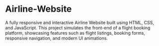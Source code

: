 # Airline-Website
A fully responsive and interactive Airline Website built using HTML, CSS, and JavaScript. This project simulates the front-end of a flight booking platform, showcasing features such as flight listings, booking forms, responsive navigation, and modern UI animations.

